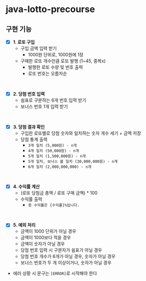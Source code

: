 # java-lotto-precourse

<h2>구현 기능</h2>

- [x] **1. 로또 구입**
  - 구입 금액 입력 받기
    - 1000원 단위로, 1000원에 1장
  - 구매한 로또 개수만큼 로또 발행 (1~45, 중복x)
      - 발행한 로또 수량 및 번호 출력
      - 로또 번호는 오름차순

<br>

- [x] **2. 당첨 번호 입력**
    - 쉼표로 구분하는 6개 번호 입력 받기
    - 보너스 번호 1개 입력 받기

<br>

- [x] **3. 당첨 결과 확인**
    - 구입한 로또별로 당첨 숫자와 일치하는 숫자 개수 세기 + 금액 저장
    - 당첨 통계 출력
        - `3개 일치 (5,000원) - n개`
        - `4개 일치 (50,000원) - n개`
        - `5개 일치 (1,500,000원) - n개`
        - `5개 일치, 보너스 볼 일치 (30,000,000원) - n개`
        - `6개 일치 (2,000,000,000) - n개`

<br>

- [x] **4. 수익률 계산**
    - (로또 당첨금 총액 / 로또 구매 금액) * 100
    - 수익률 출력
        - `총 수익률은 {수익률}%입니다.`

<br>


- [x] **5. 예외 처리**
  - 금액이 1000 단위가 아닐 경우
  - 금액이 1000보다 적을 경우
  - 금액이 숫자가 아닐 경우
  - 당첨 번호 입력 시 구분자가 쉼표가 아닐 경우
  - 당첨 번호 개수가 6개가 아닐 경우, 숫자가 아닐 경우
  - 보너스 번호가 두 개 이상이거나, 숫자가 아닐 경우

- 에러 상황 시 문구는 `[ERROR]`로 시작해야 한다